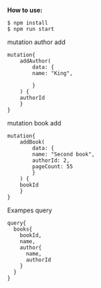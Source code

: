 
**How to use:**

```
$ npm install
$ npm run start
```

mutation author add
```
mutation{
    addAuthor(
        data: {
        name: "King",
       
        }
    ) {
    authorId
    }
}
```


mutation book add

```
mutation{
    addBook(
        data: {
        name: "Second book",
        authorId: 2,
        pageCount: 55
        }
    ) {
    bookId
    }
}
```

Exampes query

```
query{
  books{
    bookId,
    name,
    author{
      name,
      authorId
    }
  }
}
```
